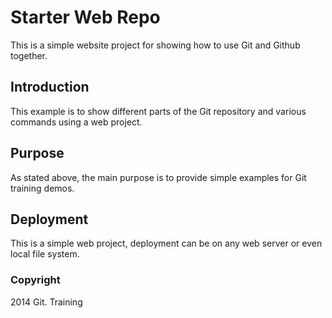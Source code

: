 # Starter Web Repo

This is a simple website project for showing how to use Git
and Github together.

## Introduction

This example is to show different parts of the Git repository
and various commands using a web project.

## Purpose

As stated above, the main purpose is to provide simple examples
for Git training demos.

## Deployment

This is a simple web project, deployment can be on any web server
or even local file system.

### Copyright

2014 Git. Training